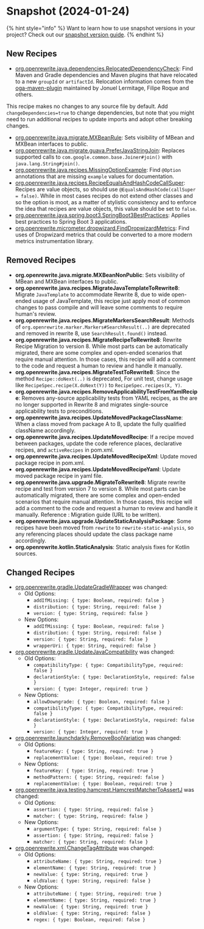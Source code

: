 # Snapshot (2024-01-24)

{% hint style="info" %}
Want to learn how to use snapshot versions in your project? Check out our [snapshot version guide](/reference/snapshot-instructions.md).
{% endhint %}

## New Recipes

* [org.openrewrite.java.dependencies.RelocatedDependencyCheck](https://docs.openrewrite.org/recipes/java/dependencies/relocateddependencycheck): Find Maven and Gradle dependencies and Maven plugins that have relocated to a new `groupId` or `artifactId`. Relocation information comes from the [oga-maven-plugin](https://github.com/jonathanlermitage/oga-maven-plugin/) maintained by Jonuel  Lermitage, Filipe Roque and others.

This recipe makes no changes to any source file by default. Add `changeDependencies=true` to change dependencies, but note that you might need to run additional recipes to update imports and adopt other breaking changes. 
* [org.openrewrite.java.migrate.MXBeanRule](https://docs.openrewrite.org/recipes/java/migrate/mxbeanrule): Sets visibility of MBean and MXBean interfaces to public. 
* [org.openrewrite.java.migrate.guava.PreferJavaStringJoin](https://docs.openrewrite.org/recipes/java/migrate/guava/preferjavastringjoin): Replaces supported calls to `com.google.common.base.Joiner#join()` with `java.lang.String#join()`. 
* [org.openrewrite.java.recipes.MissingOptionExample](https://docs.openrewrite.org/recipes/java/recipes/missingoptionexample): Find `@Option` annotations that are missing `example` values for documentation. 
* [org.openrewrite.java.recipes.RecipeEqualsAndHashCodeCallSuper](https://docs.openrewrite.org/recipes/java/recipes/recipeequalsandhashcodecallsuper): Recipes are value objects, so should use `@EqualsAndHashCode(callSuper = false)`. While in most cases recipes do not extend other classes and so the option is moot, as a matter of stylistic consistency and to enforce the idea that recipes are value objects, this value should be set to `false`. 
* [org.openrewrite.java.spring.boot3.SpringBoot3BestPractices](https://docs.openrewrite.org/recipes/java/spring/boot3/springboot3bestpractices): Applies best practices to Spring Boot 3 applications. 
* [org.openrewrite.micrometer.dropwizard.FindDropwizardMetrics](https://docs.openrewrite.org/recipes/micrometer/dropwizard/finddropwizardmetrics): Find uses of Dropwizard metrics that could be converted to a more modern metrics instrumentation library. 

## Removed Recipes

* **org.openrewrite.java.migrate.MXBeanNonPublic**: Sets visibility of MBean and MXBean interfaces to public. 
* **org.openrewrite.java.recipes.MigrateJavaTemplateToRewrite8**: Migrate `JavaTemplate` to accommodate Rewrite 8, due to wide open-ended usage of JavaTemplate, this recipe just apply most of common changes to pass compile and will leave some comments to require human's review. 
* **org.openrewrite.java.recipes.MigrateMarkersSearchResult**: Methods of `org.openrewrite.marker.Markers#SearchResult(..)` are deprecated and removed in rewrite 8, use `SearchResult.found()` instead. 
* **org.openrewrite.java.recipes.MigrateRecipeToRewrite8**: Rewrite Recipe Migration to version 8. While most parts can be automatically migrated, there are some complex and open-ended scenarios that require manual attention. In those cases, this recipe will add a comment to the code and request a human to review and handle it manually. 
* **org.openrewrite.java.recipes.MigrateTestToRewrite8**: Since the method `Recipe::doNext(..)` is deprecated, For unit test, change usage like `RecipeSpec.recipe(X.doNext(Y))` to `RecipeSpec.recipes(X, Y)`. 
* **org.openrewrite.java.recipes.RemoveApplicabilityTestFromYamlRecipe**: Removes any-source applicability tests from YAML recipes, as the are no longer supported in Rewrite 8 and migrates single-source applicability tests to preconditions. 
* **org.openrewrite.java.recipes.UpdateMovedPackageClassName**: When a class moved from package A to B, update the fully qualified className accordingly. 
* **org.openrewrite.java.recipes.UpdateMovedRecipe**: If a recipe moved between packages, update the code reference places, declarative recipes, and `activeRecipes` in pom.xml. 
* **org.openrewrite.java.recipes.UpdateMovedRecipeXml**: Update moved package recipe in pom.xml. 
* **org.openrewrite.java.recipes.UpdateMovedRecipeYaml**: Update moved package recipe in yaml file. 
* **org.openrewrite.java.upgrade.MigrateToRewrite8**: Migrate rewrite recipe and test from version 7 to version 8.
While most parts can be automatically migrated, there are some complex and open-ended scenarios that require manual attention.
In those cases, this recipe will add a comment to the code and request a human to review and handle it manually.
Reference : Migration guide (URL to be written). 
* **org.openrewrite.java.upgrade.UpdateStaticAnalysisPackage**: Some recipes have been moved from `rewrite` to `rewrite-static-analysis`, so any referencing places should update the class package name accordingly. 
* **org.openrewrite.kotlin.StaticAnalysis**: Static analysis fixes for Kotlin sources. 

## Changed Recipes

* [org.openrewrite.gradle.UpdateGradleWrapper](https://docs.openrewrite.org/recipes/gradle/updategradlewrapper) was changed:
  * Old Options:
    * `addIfMissing: { type: Boolean, required: false }`
    * `distribution: { type: String, required: false }`
    * `version: { type: String, required: false }`
  * New Options:
    * `addIfMissing: { type: Boolean, required: false }`
    * `distribution: { type: String, required: false }`
    * `version: { type: String, required: false }`
    * `wrapperUri: { type: String, required: false }`
* [org.openrewrite.gradle.UpdateJavaCompatibility](https://docs.openrewrite.org/recipes/gradle/updatejavacompatibility) was changed:
  * Old Options:
    * `compatibilityType: { type: CompatibilityType, required: false }`
    * `declarationStyle: { type: DeclarationStyle, required: false }`
    * `version: { type: Integer, required: true }`
  * New Options:
    * `allowDowngrade: { type: Boolean, required: false }`
    * `compatibilityType: { type: CompatibilityType, required: false }`
    * `declarationStyle: { type: DeclarationStyle, required: false }`
    * `version: { type: Integer, required: true }`
* [org.openrewrite.launchdarkly.RemoveBoolVariation](https://docs.openrewrite.org/recipes/launchdarkly/removeboolvariation) was changed:
  * Old Options:
    * `featureKey: { type: String, required: true }`
    * `replacementValue: { type: Boolean, required: true }`
  * New Options:
    * `featureKey: { type: String, required: true }`
    * `methodPattern: { type: String, required: false }`
    * `replacementValue: { type: Boolean, required: true }`
* [org.openrewrite.java.testing.hamcrest.HamcrestMatcherToAssertJ](https://docs.openrewrite.org/recipes/java/testing/hamcrest/hamcrestmatchertoassertj) was changed:
  * Old Options:
    * `assertion: { type: String, required: false }`
    * `matcher: { type: String, required: false }`
  * New Options:
    * `argumentType: { type: String, required: false }`
    * `assertion: { type: String, required: false }`
    * `matcher: { type: String, required: false }`
* [org.openrewrite.xml.ChangeTagAttribute](https://docs.openrewrite.org/recipes/xml/changetagattribute) was changed:
  * Old Options:
    * `attributeName: { type: String, required: true }`
    * `elementName: { type: String, required: true }`
    * `newValue: { type: String, required: true }`
    * `oldValue: { type: String, required: false }`
  * New Options:
    * `attributeName: { type: String, required: true }`
    * `elementName: { type: String, required: true }`
    * `newValue: { type: String, required: true }`
    * `oldValue: { type: String, required: false }`
    * `regex: { type: Boolean, required: false }`